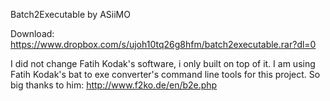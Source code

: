 Batch2Executable by ASiiMO


Download: https://www.dropbox.com/s/ujoh10tq26g8hfm/batch2executable.rar?dl=0


I did not change Fatih Kodak's software, i only built on top of it.
I am using Fatih Kodak's bat to exe converter's command line tools for this project.
So big thanks to him:
http://www.f2ko.de/en/b2e.php
